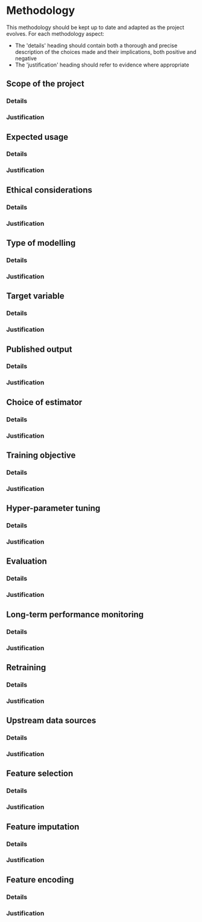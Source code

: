 # Methodology
This methodology should be kept up to date and adapted as the project evolves. For each methodology aspect:

- The 'details' heading should contain both a thorough and precise description of the choices made and their implications, both positive and negative
- The 'justification' heading should refer to evidence where appropriate

## Scope of the project

### Details

### Justification


## Expected usage

### Details

### Justification


## Ethical considerations

### Details

### Justification


## Type of modelling

### Details

### Justification


## Target variable

### Details

### Justification


## Published output

### Details

### Justification


## Choice of estimator

### Details

### Justification


## Training objective

### Details

### Justification


## Hyper-parameter tuning

### Details

### Justification


## Evaluation

### Details

### Justification


## Long-term performance monitoring

### Details

### Justification


## Retraining

### Details

### Justification


## Upstream data sources

### Details

### Justification


## Feature selection

### Details

### Justification


## Feature imputation

### Details

### Justification


## Feature encoding

### Details

### Justification


